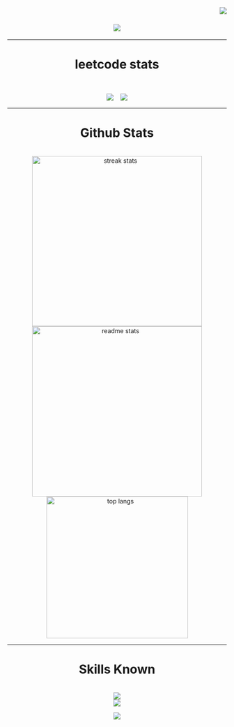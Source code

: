 <img align="right" src="https://vbr.nathanchung.dev/badge?page_id=sakthi-2005&lcolor=fff&color=000&style=for-the-badge&logo=Github&logoColor=181717&hit=false" />

<h1 align="center">
    <img src="https://readme-typing-svg.herokuapp.com/?font=Georgia&size=35&center=true&vCenter=true&width=500&height=70&duration=4000&lines=Hi+Everyone!+👋;+I'm+SAKTHI!;+Fullstack+Developer;"/>
</h1>

---
<h1 align="center">leetcode stats</h1>
<br/>

<p align="center">
<a src="https://leetcode.com/u/Sakthi_Kumar_2005/"><img src="https://leetcard.jacoblin.cool/Sakthi_Kumar_2005?theme=dark&ext=contest"/><a/> &nbsp;&nbsp;<a src="https://leetcode.com/u/Sakthi_Kumar_2005/"> <img src="https://leetcode-badge-showcase.vercel.app/api?username=Sakthi_Kumar_2005&animated=true"/><a/>
<p/>
  
---
<h1 align="center">Github Stats</h1>
<br/>

<div align=center>
  <img width=390 src="https://github-readme-streak-stats-salesp07.vercel.app/?user=sakthi-2005&count_private=true&theme=react&border_radius=10" alt="streak stats"/>
  <img width=390 src="https://github-readme-stats-salesp07.vercel.app/api?username=sakthi-2005&count_private=true&show_icons=true&theme=react&rank_icon=github&border_radius=10" alt="readme stats" />
  <br/>
  <img width=325 align="center" src="https://github-readme-stats-salesp07.vercel.app/api/top-langs/?username=sakthi-2005&langs_count=8&layout=compact&theme=react&border_radius=10&size_weight=0.5&count_weight=0.5" alt="top langs" />
</div>

---
<h1 align="center">Skills Known</h1>
<br/>

<div align="center">
    <img src="https://skillicons.dev/icons?i=react,bootstrap,html,css,vscode,github,tailwind,git" />
  <br/>
    <img src="https://skillicons.dev/icons?i=nodejs,javascript,express,mongodb,c,java" /><br>
</div>


<p align="center">
<a src="https://app.netlify.com/sites/portfolio-sakthikumar/deploys">
  <img src="https://api.netlify.com/api/v1/badges/cb52fe0e-a248-4c82-bb7a-d978512b92c0/deploy-status"/>
</a>
</p>

<!--
**sakthi-2005/sakthi-2005** is a ✨ _special_ ✨ repository because its `README.md` (this file) appears on your GitHub profile.

Here are some ideas to get you started:

- 🔭 I’m currently working on ...
- 🌱 I’m currently learning ...
- 👯 I’m looking to collaborate on ...
- 🤔 I’m looking for help with ...
- 💬 Ask me about ...
- 📫 How to reach me: ...
- 😄 Pronouns: ...
- ⚡ Fun fact: ...
-->
